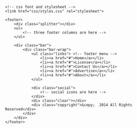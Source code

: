 
<!DOCTYPE HTML>
<html>
<head>
    <meta charset="utf-8" />
    <meta name="author" content="Script Tutorials" />
    <title>Stylish responsive footer | Script Tutorials</title>
    <meta name="viewport" content="width=device-width, initial-scale=1.0, maximum-scale=1.0, user-scalable=no">
 
    <!-- css font and stylesheet -->
    <link href="css/styles.css" rel="stylesheet">
</head>
<body>
    <!-- Your custom main content is here -->
 
    <footer>
        <div class="splitter"></div>
        <ul>
            <!-- three footer columns are here -->
        </ul>
 
        <div class="bar">
            <div class="bar-wrap">
                <ul class="links"> <!-- footer menu -->
                    <li><a href="#">Home</a></li>
                    <li><a href="#">License</a></li>
                    <li><a href="#">Contact Us</a></li>
                    <li><a href="#">Advertise</a></li>
                    <li><a href="#">About</a></li>
                </ul>
 
                <div class="social">
                    <!-- social icons are here -->
                </div>
                <div class="clear"></div>
                <div class="copyright">&copy;  2014 All Rights Reserved</div>
            </div>
        </div>
    </footer>

